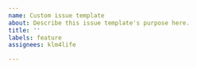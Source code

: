 ```yaml
---
name: Custom issue template
about: Describe this issue template's purpose here.
title: ''
labels: feature
assignees: klm4life

---
```



